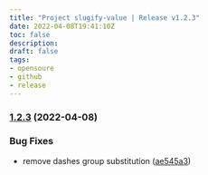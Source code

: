 ```yaml
---
title: "Project slugify-value | Release v1.2.3"
date: 2022-04-08T19:41:10Z
toc: false
description: 
draft: false
tags:
- opensoure
- github
- release
---
```

### [1.2.3](https://github.com/rlespinasse/slugify-value/compare/v1.2.2...v1.2.3) (2022-04-08)


### Bug Fixes

* remove dashes group substitution ([ae545a3](https://github.com/rlespinasse/slugify-value/commit/ae545a3d5dd3d0404354377cb00cd253f047aefc))



